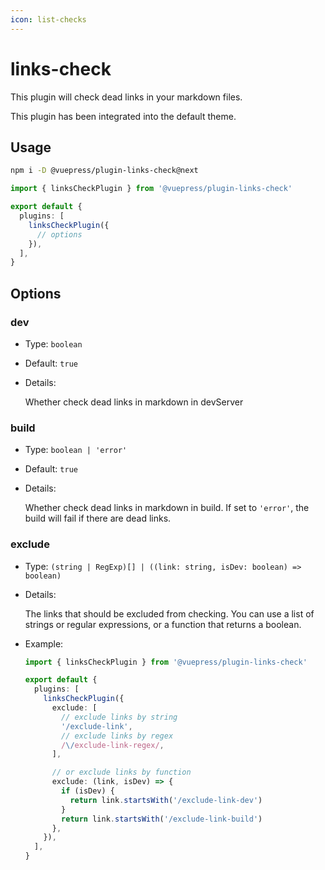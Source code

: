 ```yaml
---
icon: list-checks
---
```


# links-check

<NpmBadge package="@vuepress/plugin-links-check" />

This plugin will check dead links in your markdown files.

This plugin has been integrated into the default theme.

## Usage

```bash
npm i -D @vuepress/plugin-links-check@next
```

```ts title=".vuepress/config.ts"
import { linksCheckPlugin } from '@vuepress/plugin-links-check'

export default {
  plugins: [
    linksCheckPlugin({
      // options
    }),
  ],
}
```

## Options

### dev

- Type: `boolean`

- Default: `true`

- Details:

  Whether check dead links in markdown in devServer

### build

- Type: `boolean | 'error'`

- Default: `true`

- Details:

  Whether check dead links in markdown in build. If set to `'error'`, the build will fail if there are dead links.

### exclude

- Type: `(string | RegExp)[] | ((link: string, isDev: boolean) => boolean)`

- Details:

  The links that should be excluded from checking. You can use a list of strings or regular expressions, or a function that returns a boolean.

- Example:

  ```ts title=".vuepress/config.ts"
  import { linksCheckPlugin } from '@vuepress/plugin-links-check'

  export default {
    plugins: [
      linksCheckPlugin({
        exclude: [
          // exclude links by string
          '/exclude-link',
          // exclude links by regex
          /\/exclude-link-regex/,
        ],

        // or exclude links by function
        exclude: (link, isDev) => {
          if (isDev) {
            return link.startsWith('/exclude-link-dev')
          }
          return link.startsWith('/exclude-link-build')
        },
      }),
    ],
  }
  ```
